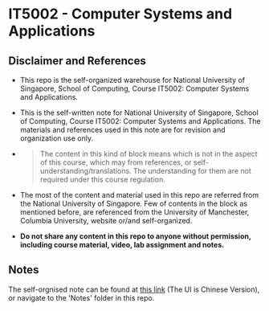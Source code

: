 # IT5002 - Computer Systems and Applications
 
## Disclaimer and References

- This repo is the self-organized warehouse for National University of Singapore, School of Computing, Course IT5002: Computer Systems and Applications.

- This is the self-written note for National University of Singapore, School of Computing, Course IT5002: Computer Systems and Applications. The materials and references used in this note are for revision and organization use only.

- > The content in this kind of block means which is not in the aspect of this course, which may from references, or self-understanding/translations. The understanding for them are not required under this course regulation.

- The most of the content and material used in this repo are referred from the National University of Singapore. Few of contents in the block as mentioned before, are referenced from the University of Manchester, Columbia University, website or/and self-organized. 

- **Do not share any content in this repo to anyone without permission, including course material, video, lab assignment and notes.**

## Notes

The self-orgnised note can be found at [this link](https://wiki.wu.engineer/NationalUniversityOfSingapore/IT5001-SoftwareDevFundamental) (The UI is Chinese Version), or navigate to the 'Notes' folder in this repo.
